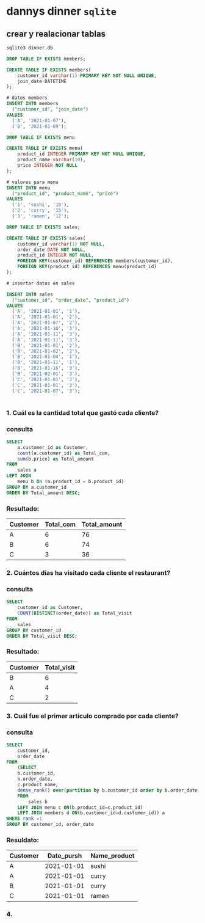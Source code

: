 # dannys dinner `sqlite` 

## crear y realacionar tablas

```bash
sqlite3 dinner.db
```
```sql
DROP TABLE IF EXISTS members;

CREATE TABLE IF EXISTS members(
    customer_id varchar(1) PRIMARY KEY NOT NULL UNIQUE,
    join_date DATETIME
);

# datos members
INSERT INTO members
  ("customer_id", "join_date")
VALUES
  ('A', '2021-01-07'),
  ('B', '2021-01-09');
```
```sql
DROP TABLE IF EXISTS menu 

CREATE TABLE IF EXISTS menu(
    product_id INTEGER PRIMARY KEY NOT NULL UNIQUE,
    product_name varchar(10),
    price INTEGER NOT NULL
);

# valores para menu
INSERT INTO menu
  ("product_id", "product_name", "price")
VALUES
  ('1', 'sushi', '10'),
  ('2', 'curry', '15'),
  ('3', 'ramen', '12');
```
```sql
DROP TABLE IF EXISTS sales;

CREATE TABLE IF EXISTS sales(
    customer_id varchar(1) NOT NULL,
    order_date DATE NOT NULL,
    product_id INTEGER NOT NULL,
    FOREIGN KEY(customer_id) REFERENCES members(customer_id),
    FOREIGN KEY(product_id) REFERENCES menu(product_id)
);

# insertar datos en sales

INSERT INTO sales
  ("customer_id", "order_date", "product_id")
VALUES
  ('A', '2021-01-01', '1'),
  ('A', '2021-01-01', '2'),
  ('A', '2021-01-07', '2'),
  ('A', '2021-01-10', '3'),
  ('A', '2021-01-11', '3'),
  ('A', '2021-01-11', '3'),
  ('B', '2021-01-01', '2'),
  ('B', '2021-01-02', '2'),
  ('B', '2021-01-04', '1'),
  ('B', '2021-01-11', '1'),
  ('B', '2021-01-16', '3'),
  ('B', '2021-02-01', '3'),
  ('C', '2021-01-01', '3'),
  ('C', '2021-01-01', '3'),
  ('C', '2021-01-07', '3');
```

# 

### 1. Cuál es la cantidad total que gastó cada cliente?
### consulta
```sql
SELECT
    a.customer_id as Customer,
    count(a.customer_id) as Total_com,
    sum(b.price) as Total_amount
FROM
    sales a
LEFT JOIN
    menu b On (a.product_id = b.product_id)
GROUP BY a.customer_id
ORDER BY Total_amount DESC;
```
### Resultado:
Customer|Total_com|Total_amount
-- | -- | --
A|6|76
B|6|74
C|3|36

### 2. Cuántos días ha visitado cada cliente el restaurant?
### consulta
```sql
SELECT
    customer_id as Customer,
    COUNT(DISTINCT(order_date)) as Total_visit
FROM
    sales
GROUP BY customer_id
ORDER BY Total_visit DESC;
```
### Resultado:
Customer|Total_visit
-- | --
B|6
A|4
C|2

### 3. Cuál fue el primer artículo comprado por cada cliente?
### consulta
```sql
SELECT
    customer_id,
    order_date
FROM
    (SELECT
    b.customer_id,
    b.order_date,
    c.product_name,
    dense_rank() over(partition by b.customer_id order by b.order_date)rank
    FROM
        sales b
    LEFT JOIN menu c ON(b.product_id=c.product_id)
    LEFT JOIN members d ON(b.customer_id=d.customer_id)) a
WHERE rank =1
GROUP BY customer_id, order_date
```
### Resuldato:
Customer|Date_pursh|Name_product
-- | -- | --
A|2021-01-01|sushi
A|2021-01-01|curry
B|2021-01-01|curry
C|2021-01-01|ramen

### 4. 
